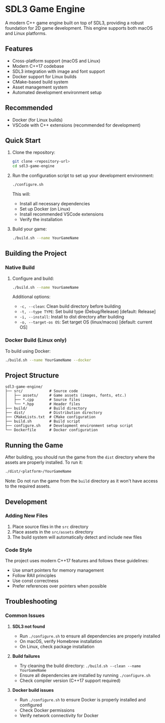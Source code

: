 # SDL3 Game Engine

A modern C++ game engine built on top of SDL3, providing a robust foundation for 2D game development. This engine supports both macOS and Linux platforms.

## Features

- Cross-platform support (macOS and Linux)
- Modern C++17 codebase
- SDL3 integration with image and font support
- Docker support for Linux builds
- CMake-based build system
- Asset management system
- Automated development environment setup

## Recommended

- Docker (for Linux builds)
- VSCode with C++ extensions (recommended for development)

## Quick Start

1. Clone the repository:
   ```bash
   git clone <repository-url>
   cd sdl3-game-engine
   ```

2. Run the configuration script to set up your development environment:
   ```bash
   ./configure.sh
   ```
   This will:
   - Install all necessary dependencies
   - Set up Docker (on Linux)
   - Install recommended VSCode extensions
   - Verify the installation

3. Build your game:
   ```bash
   ./build.sh --name YourGameName
   ```

## Building the Project

### Native Build

1. Configure and build:
   ```bash
   ./build.sh --name YourGameName
   ```

   Additional options:
   - `-c, --clean`: Clean build directory before building
   - `-t, --type TYPE`: Set build type (Debug/Release) [default: Release]
   - `-i, --install`: Install to dist directory after building
   - `-o, --target-os OS`: Set target OS (linux/macos) [default: current OS]

### Docker Build (Linux only)

To build using Docker:
```bash
./build.sh --name YourGameName --docker
```

## Project Structure

```
sdl3-game-engine/
├── src/            # Source code
│   ├── assets/     # Game assets (images, fonts, etc.)
│   ├── *.cpp       # Source files
│   └── *.hpp       # Header files
├── build/          # Build directory
├── dist/           # Distribution directory
├── CMakeLists.txt  # CMake configuration
├── build.sh        # Build script
├── configure.sh    # Development environment setup script
└── Dockerfile      # Docker configuration
```

## Running the Game

After building, you should run the game from the `dist` directory where the assets are properly installed. To run it:

```bash
./dist/<platform>/YourGameName
```

Note: Do not run the game from the `build` directory as it won't have access to the required assets.

## Development

### Adding New Files

1. Place source files in the `src` directory
2. Place assets in the `src/assets` directory
3. The build system will automatically detect and include new files

### Code Style

The project uses modern C++17 features and follows these guidelines:
- Use smart pointers for memory management
- Follow RAII principles
- Use const correctness
- Prefer references over pointers when possible

## Troubleshooting

### Common Issues

1. **SDL3 not found**
   - Run `./configure.sh` to ensure all dependencies are properly installed
   - On macOS, verify Homebrew installation
   - On Linux, check package installation

2. **Build failures**
   - Try cleaning the build directory: `./build.sh --clean --name YourGameName`
   - Ensure all dependencies are installed by running `./configure.sh`
   - Check compiler version (C++17 support required)

3. **Docker build issues**
   - Run `./configure.sh` to ensure Docker is properly installed and configured
   - Check Docker permissions
   - Verify network connectivity for Docker